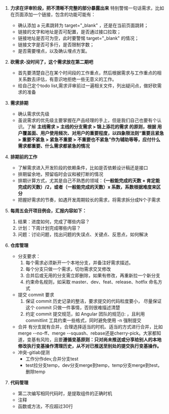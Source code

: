 1. **力求在评审阶段，把不清晰不完整的部分暴露出来**
    特别警惕一句话需求，比如在页面添加一个链接，包含的功能可能有：
    * 确认添加 a 元素跳转为 target="_blank" ，还是在当前页面跳转；
    * 链接的文字和地址是否可配置，是否通过接口拉取；
    * 链接地址是否可为空，此时要警惕 target="_blank" 的情况；
    * 链接文字是否可多行，是否限制字数；
    * 是否需要埋点，以及确认埋点方案。

2. **砍需求-没时间了，这个需求放在第二期吧**
    * 首先要清楚自己在某个时间段的工作重点，然后根据需求与工作重点的相关系数去评估，有意识地拒绝一些无意义的工作。
    * 给自己定个todo list,需求评审前过一遍相关文件，列出疑问点，做好砍需求的准备

3. **需求排期**
    * 确认需求优先级
    * 虽说需求的优先级主要掌握在产品经理的手上，但是我们自己也要有个认识。了解 **主线需求 > 主线的分支需求 > 锦上添花的需求 的原则，根据 用户覆盖面、用户使用频次、对用户的重要程度，以四象限法则“重要且紧急 > 重要不紧急 > 紧急不重要 > 不重要也不紧急”作为辅助等等，应付什么需求都重要、什么需求都紧急的情况**

4. **排期前的工作**
    * 了解需求进入开发阶段的依赖条件，比如是否依赖设计稿还是接口
    * 排期留余地，预留临时会议和被打断的情况
    * 排期计算方式，尤其是自己不熟悉的领域：**（一般能完成的天数 + 肯定能完成的天数）/2，或者（一般能完成的天数）x 系数，系数根据难度来区分**
    * 把握好需求的节奏，如遇开发周期较长的需求，将需求拆分成N个子需求

5. **每周五会开项目例会，汇报内容如下：**
    1. 结果：进度如何，完成了哪些内容？
    2. 计划：下周计划完成哪些内容？
    3. 问题：讨论问题，找出问题的失误点、关键点、反思点，如何解决

6. **仓库管理**
    * 分支要求：
        1. 每个需求必须新开一个本地分支，并备注好需求描述。
        2. 每个分支只做一个需求，切勿需求交叉修改
        3. 合并后或无用的分支需立即删除，如果有修改，再重新拉一个新分支
        4. 约束命名规则，如采取 master、dev、feat、release、hotfix 命名方式
    * 提交 commit 要求
        1. 保证 commit 历史记录的整洁，要求提交的代码粒度要小， 尽量保证这个 commit 只做一件事情，否则很难描述清楚
        2. 约定 commit 提交规范，如 Angular 团队的规范<type>(<scope>): <subject>，且利用 commitlint 工具约束一些格式，同时避免使用 -n 强制提交
    * 合并
        有分支就有合并，合理选择适当的时机、适当的方式进行合并，比如merge --no-ff、merge --squash、rebase还是cherry-pick。大家都知道，变基有风险，且要**遵循变基原则：只对尚未推送或分享给别人的本地修改执行变基操作清理历史，从不对已推送至别处的提交执行变基操作。**
    * 冲突-gitlab提测
        * 工作分作dev,合并分支test
        * test拉分支temp，dev分支merge到temp，temp分支merge到test，删除temp

7. **代码管理**
    * 第二次编写相同代码时，是提取组件的正确时机
    * 注释
    * 函数或方法，不应超过30行
